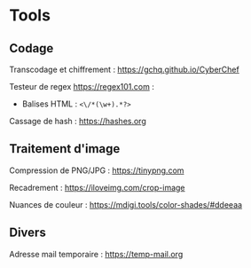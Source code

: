 # Tools

## Codage

Transcodage et chiffrement : https://gchq.github.io/CyberChef

Testeur de regex https://regex101.com :
- Balises HTML : `<\/*(\w+).*?>`

Cassage de hash : https://hashes.org

## Traitement d'image

Compression de PNG/JPG : https://tinypng.com

Recadrement : https://iloveimg.com/crop-image

Nuances de couleur : https://mdigi.tools/color-shades/#ddeeaa

## Divers

Adresse mail temporaire : https://temp-mail.org
